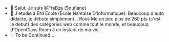 - 👋 Salut, Je suis @FraBza (Soufiane)
- 🌱 J'etudie à ENI Ecole (Ecole Nantaise D'informatique). Beaucoup d'auto didacte, je débute simplement... Root-Me un peu plus de 260 pts (c'est le debut) des catégories web comme tout le monde, et beaucoup d'OpenClass Room à un instant de ma vie. 
- ✨ To be Continued...

<!---
FraBza/FraBza is a ✨ special ✨ repository because its `README.md` (this file) appears on your GitHub profile.
You can click the Preview link to take a look at your changes.
--->
